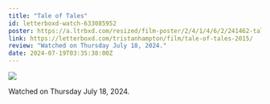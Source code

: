 ```yaml
---
title: "Tale of Tales"
id: letterboxd-watch-633085952
poster: https://a.ltrbxd.com/resized/film-poster/2/4/1/4/6/2/241462-tale-of-tales-0-600-0-900-crop.jpg?v=9488caac62
link: https://letterboxd.com/tristanhampton/film/tale-of-tales-2015/
review: "Watched on Thursday July 18, 2024."
date: 2024-07-19T03:35:38:00Z
---
```

 <p><img src="https://a.ltrbxd.com/resized/film-poster/2/4/1/4/6/2/241462-tale-of-tales-0-600-0-900-crop.jpg?v=9488caac62"/></p> <p>Watched on Thursday July 18, 2024.</p>